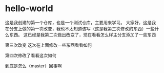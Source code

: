 # hello-world
这是我创建的第一个仓库，也是一个测试仓库，主要用来学习。
大家好，这是我在分支上做的第一次改变，我也不太知道该写（这是我第三次修改的东西）一些什么东西。
这已经是我第二次做出改变了，现在看看怎么样主分支添加了一些东西

第三次改变 这次在上面修改一些东西看看如何

第四次修改了看看这次如何

到底是怎么（master）回事啊

